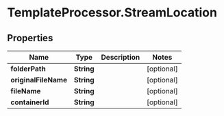 # TemplateProcessor.StreamLocation

## Properties
Name | Type | Description | Notes
------------ | ------------- | ------------- | -------------
**folderPath** | **String** |  | [optional] 
**originalFileName** | **String** |  | [optional] 
**fileName** | **String** |  | [optional] 
**containerId** | **String** |  | [optional] 


